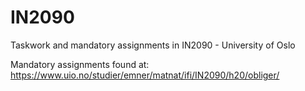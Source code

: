 # IN2090
Taskwork and mandatory assignments in IN2090 - University of Oslo

Mandatory assignments found at: https://www.uio.no/studier/emner/matnat/ifi/IN2090/h20/obliger/

